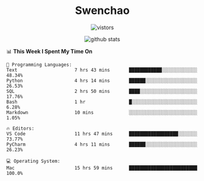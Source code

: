 <h1 align="center">Swenchao</h3>

<p align="center">
  <img src="https://visitor-badge.glitch.me/badge?page_id=Swenchao" alt="vistors" />
</p>

<p align="center">
  <img src="https://github-readme-stats.vercel.app/api?username=Swenchao&count_private=true&show_icons=true&theme=vue-dark&hide_title=true" alt="github stats" />
</p>

<!--START_SECTION:waka-->
📊 **This Week I Spent My Time On** 

```text
💬 Programming Languages: 
Text                     7 hrs 43 mins       ████████████░░░░░░░░░░░░░   48.34% 
Python                   4 hrs 14 mins       ██████░░░░░░░░░░░░░░░░░░░   26.53% 
SQL                      2 hrs 50 mins       ████░░░░░░░░░░░░░░░░░░░░░   17.76% 
Bash                     1 hr                █░░░░░░░░░░░░░░░░░░░░░░░░   6.28% 
Markdown                 10 mins             ░░░░░░░░░░░░░░░░░░░░░░░░░   1.05%

🔥 Editors: 
VS Code                  11 hrs 47 mins      ██████████████████░░░░░░░   73.77% 
PyCharm                  4 hrs 11 mins       ██████░░░░░░░░░░░░░░░░░░░   26.23%

💻 Operating System: 
Mac                      15 hrs 59 mins      █████████████████████████   100.0%

```


<!--END_SECTION:waka-->
